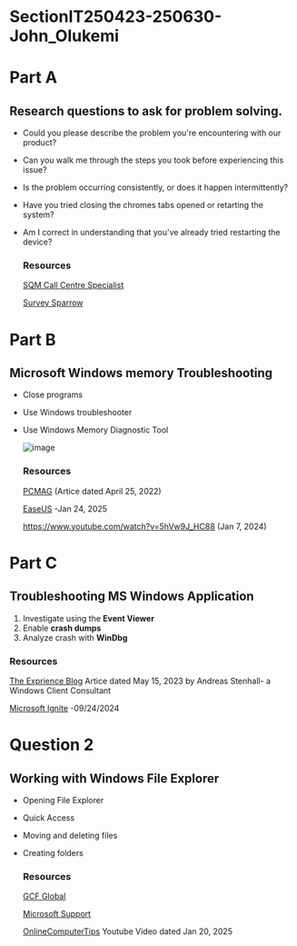 # SectionIT250423-250630-John_Olukemi
# Part A
## Research questions to ask for problem solving.
+ Could you please describe the problem you're encountering with our product?
+ Can you walk me through the steps you took before experiencing this issue?
+ Is the problem occurring consistently, or does it happen intermittently?
+ Have you tried closing the chromes tabs opened or retarting the system?
+ Am I correct in understanding that you've already tried restarting the device?
  
  ### Resources
  [SQM Call Centre Specialist](https://www.sqmgroup.com/resources/library/blog/probing-questions-agents-can-ask-customers)

  [Survey Sparrow](https://surveysparrow.com/blog/probing-questions-customer-service/)
  
# Part B
## Microsoft Windows memory Troubleshooting
- Close programs
- Use Windows troubleshooter
- Use Windows Memory Diagnostic Tool

    ![image](https://i.pcmag.com/imagery/articles/033t9rbACOWvmmVxUYBm7DB-10.fit_lim.size_768x.png)

  ### Resources
  [PCMAG](https://www.pcmag.com/how-to/how-to-check-for-memory-problems-in-windows) (Artice dated April 25, 2022)
  
  [EaseUS](https://www.easeus.com/computer-instruction/your-computer-is-low-on-memory.html?srsltid=AfmBOorewr-FBpY3HBK7sSBb6C7R25ZMwKj8elWeYtBiTLPgFbPONUvg) -Jan 24, 2025
  
  https://www.youtube.com/watch?v=5hVw9J_HC88 (Jan 7, 2024)

# Part C
## Troubleshooting MS Windows Application
1. Investigate using the **Event Viewer**
2. Enable **crash dumps**
3. Analyze crash with **WinDbg**

  ### Resources
[The Exprience Blog](https://www.theexperienceblog.com/2023/05/15/troubleshooting-an-application-that-crashes-in-windows-a-few-tools-tips-and-tricks/)
Artice dated May 15, 2023 by Andreas Stenhall- a Windows Client Consultant

[Microsoft Ignite](https://learn.microsoft.com/en-us/windows-app/troubleshoot-basic?tabs=windows) -09/24/2024

# Question 2
## Working with Windows File Explorer
- Opening File Explorer
- Quick Access
- Moving and deleting files
- Creating folders

  ### Resources
  [GCF Global](https://edu.gcfglobal.org/en/windowsbasics/working-with-files/1/)

  [Microsoft Support](https://support.microsoft.com/en-us/windows/file-explorer-in-windows-ef370130-1cca-9dc5-e0df-2f7416fe1cb1)

  [OnlineComputerTips](https://www.youtube.com/watch?v=irk0adNl5c0) Youtube Video dated Jan 20, 2025

